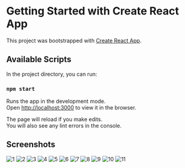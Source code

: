 # Getting Started with Create React App

This project was bootstrapped with [Create React App](https://github.com/facebook/create-react-app).

## Available Scripts

In the project directory, you can run:

### `npm start`

Runs the app in the development mode.\
Open [http://localhost:3000](http://localhost:3000) to view it in the browser.

The page will reload if you make edits.\
You will also see any lint errors in the console.

## Screenshots

![1](https://user-images.githubusercontent.com/61477332/108421523-58eaeb80-7246-11eb-8313-8ed71e87518f.png)
![2](https://user-images.githubusercontent.com/61477332/108421528-5a1c1880-7246-11eb-9310-bbbc9fcfaf69.png)
![3](https://user-images.githubusercontent.com/61477332/108421531-5a1c1880-7246-11eb-96fe-b083e284d619.png)
![4](https://user-images.githubusercontent.com/61477332/108421532-5a1c1880-7246-11eb-872c-a742d22d554a.png)
![5](https://user-images.githubusercontent.com/61477332/108421534-5ab4af00-7246-11eb-80b5-1ac76f985ae6.png)
![6](https://user-images.githubusercontent.com/61477332/108421535-5b4d4580-7246-11eb-9cef-7376fc06022b.png)
![7](https://user-images.githubusercontent.com/61477332/108421536-5b4d4580-7246-11eb-86d5-9ff18caeddc1.png)
![8](https://user-images.githubusercontent.com/61477332/108421537-5be5dc00-7246-11eb-998c-0b4281045efe.png)
![9](https://user-images.githubusercontent.com/61477332/108421540-5be5dc00-7246-11eb-8ed1-cebb63ed5a29.png)
![10](https://user-images.githubusercontent.com/61477332/108421543-5c7e7280-7246-11eb-9619-f3625ca6d34e.png)
![11](https://user-images.githubusercontent.com/61477332/108421544-5c7e7280-7246-11eb-9d46-83dfac340f4c.png)
